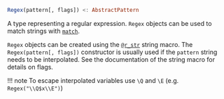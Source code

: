 ```julia
Regex(pattern[, flags]) <: AbstractPattern
```

A type representing a regular expression. `Regex` objects can be used to match strings with [`match`](@ref).

`Regex` objects can be created using the [`@r_str`](@ref) string macro. The `Regex(pattern[, flags])` constructor is usually used if the `pattern` string needs to be interpolated. See the documentation of the string macro for details on flags.

!!! note
    To escape interpolated variables use `\Q` and `\E` (e.g. `Regex("\\Q$x\\E")`)


